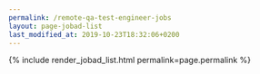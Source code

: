 ```yaml
---
permalink: /remote-qa-test-engineer-jobs
layout: page-jobad-list
last_modified_at: 2019-10-23T18:32:06+0200
---
```

{% include render_jobad_list.html permalink=page.permalink %}

